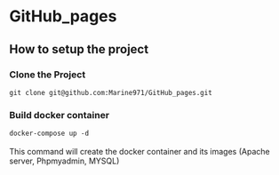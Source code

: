 # GitHub_pages

## How to setup the project

### Clone the Project
`git clone git@github.com:Marine971/GitHub_pages.git`

### Build docker container
`docker-compose up -d`  </br> </br>
This command will create the docker container and its images (Apache server, Phpmyadmin, MYSQL)

